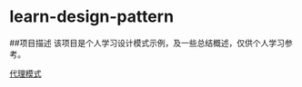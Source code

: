 # learn-design-pattern

##项目描述
该项目是个人学习设计模式示例，及一些总结概述，仅供个人学习参考。


[代理模式](/src/main/java/com.kevin.design/proxy/readme.md)



